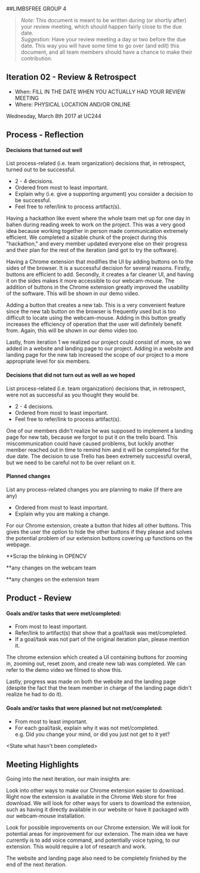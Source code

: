  ##LIMBSFREE GROUP 4

 > _Note:_ This document is meant to be written during (or shortly after) your review meeting, which should happen fairly close to the due date.     
 > _Suggestion:_ Have your review meeting a day or two before the due date. This way you will have some time to go over (and edit) this document, and all team members should have a chance to make their contribution.

## Iteration 02 - Review & Retrospect

 * When: FILL IN THE DATE WHEN YOU ACTUALLY HAD YOUR REVIEW MEETING
 * Where: PHYSICAL LOCATION AND/OR ONLINE

 Wednesday, March 8th 2017 at UC244

## Process - Reflection

#### Decisions that turned out well

List process-related (i.e. team organization) decisions that, in retrospect, turned out to be successful.

 * 2 - 4 decisions.
 * Ordered from most to least important.
 * Explain why (i.e. give a supporting argument) you consider a decision to be successful.
 * Feel free to refer/link to process artifact(s).

Having a hackathon like event where the whole team met up for one day in bahen during reading week to work on the project. This was a very good idea because working together in person made communication extremely efficient. We completed a sizable chunk of the project during this "hackathon," and every member updated everyone else on their progress and their plan for the rest of the iteration (and got to try the software).

Having a Chrome extension that modifies the UI by adding buttons on to the sides of the browser. It is a successful decision for several reasons. Firstly, buttons are efficient to add. Secondly, it creates a far cleaner UI, and having it on the sides makes it more accessible to our webcam-mouse. The addition of buttons in the Chrome extension greatly improved the usability of the software. This will be shown in our demo video.

Adding a button that creates a new tab. This is a very convenient feature since the new tab button on the browser is frequently used but is too difficult to locate using the webcam-mouse. Adding in this button greatly increases the efficiency of operation that the user will definitely benefit from. Again, this will be shown in our demo video too. 

Lastly, from iteration 1 we realized our project could consist of more, so we added in a website and landing page to our project. Adding in a website and landing page for the new tab increased the scope of our project to a more appropriate level for six members. 

#### Decisions that did not turn out as well as we hoped

List process-related (i.e. team organization) decisions that, in retrospect, were not as successful as you thought they would be.

 * 2 - 4 decisions.
 * Ordered from most to least important.
 * Feel free to refer/link to process artifact(s).

One of our members didn't realize he was supposed to implement a landing page for new tab, because we forgot to put it on the trello board. This miscommunication could have caused problems, but luckily another member reached out in time to remind him and it will be completed for the due date. The decision to use Trello has been extremely successful overall, but we need to be careful not to be over reliant on it.

#### Planned changes

List any process-related changes you are planning to make (if there are any)

 * Ordered from most to least important.
 * Explain why you are making a change.

For our Chrome extension, create a button that hides all other buttons. This gives the user the option to hide the other buttons if they please and solves the potential problem of our extension buttons covering up functions on the webpage.

**Scrap the blinking in OPENCV

**any changes on the webcam team

**any changes on the extension team

## Product - Review

#### Goals and/or tasks that were met/completed:

 * From most to least important.
 * Refer/link to artifact(s) that show that a goal/task was met/completed.
 * If a goal/task was not part of the original iteration plan, please mention it.

The chrome extension which created a UI containing buttons for zooming in, zooming out, reset zoom, and create new tab was completed. We can refer to the demo video we filmed to show this. 

<Install extension>

<Voice control>

<Brainstorm ideas for chrome extension>

Lastly, progress was made on both the website and the landing page (despite the fact that the team member in charge of the landing page didn't realize he had to do it). 

#### Goals and/or tasks that were planned but not met/completed:

 * From most to least important.
 * For each goal/task, explain why it was not met/completed.      
   e.g. Did you change your mind, or did you just not get to it yet?

<State what hasn't been completed>

## Meeting Highlights

Going into the next iteration, our main insights are:

Look into other ways to make our Chrome extension easier to download. Right now the extension is available in the Chrome Web store for free download. We will look for other ways for users to download the extension, such as having it directly available in our website or have it packaged with our webcam-mouse installation.

Look for possible improvements on our Chrome extension. We will look for potential areas for improvement for our extension. The main idea we have currently is to add voice command, and potentially voice typing, to our extension. This would require a lot of research and work.

The website and landing page also need to be completely finished by the end of the next iteration. 





